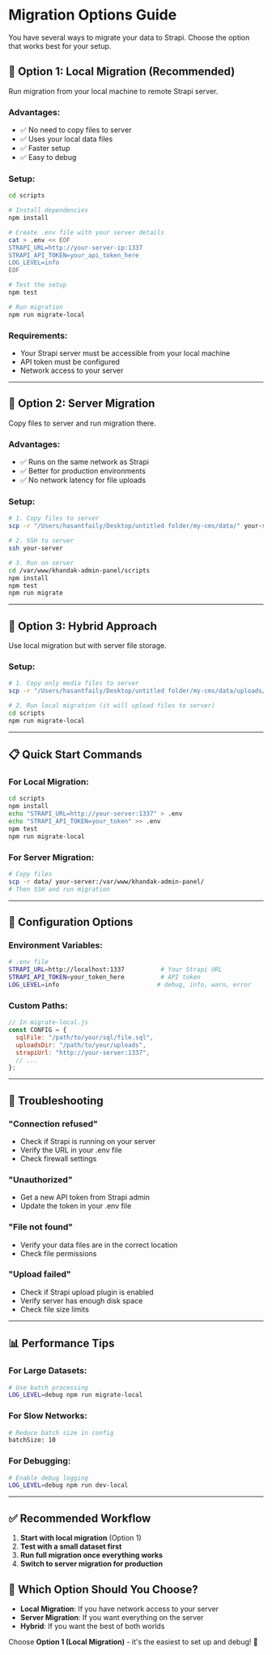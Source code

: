 # Migration Options Guide

You have several ways to migrate your data to Strapi. Choose the option that works best for your setup.

## 🎯 **Option 1: Local Migration (Recommended)**

Run migration from your local machine to remote Strapi server.

### **Advantages:**

- ✅ No need to copy files to server
- ✅ Uses your local data files
- ✅ Faster setup
- ✅ Easy to debug

### **Setup:**

```bash
cd scripts

# Install dependencies
npm install

# Create .env file with your server details
cat > .env << EOF
STRAPI_URL=http://your-server-ip:1337
STRAPI_API_TOKEN=your_api_token_here
LOG_LEVEL=info
EOF

# Test the setup
npm test

# Run migration
npm run migrate-local
```

### **Requirements:**

- Your Strapi server must be accessible from your local machine
- API token must be configured
- Network access to your server

---

## 🚀 **Option 2: Server Migration**

Copy files to server and run migration there.

### **Advantages:**

- ✅ Runs on the same network as Strapi
- ✅ Better for production environments
- ✅ No network latency for file uploads

### **Setup:**

```bash
# 1. Copy files to server
scp -r "/Users/hasantfaily/Desktop/untitled folder/my-cms/data/" your-server:/var/www/khandak-admin-panel/

# 2. SSH to server
ssh your-server

# 3. Run on server
cd /var/www/khandak-admin-panel/scripts
npm install
npm test
npm run migrate
```

---

## 🔄 **Option 3: Hybrid Approach**

Use local migration but with server file storage.

### **Setup:**

```bash
# 1. Copy only media files to server
scp -r "/Users/hasantfaily/Desktop/untitled folder/my-cms/data/uploads/" your-server:/var/www/khandak-admin-panel/public/uploads/

# 2. Run local migration (it will upload files to server)
cd scripts
npm run migrate-local
```

---

## 📋 **Quick Start Commands**

### **For Local Migration:**

```bash
cd scripts
npm install
echo "STRAPI_URL=http://your-server:1337" > .env
echo "STRAPI_API_TOKEN=your_token" >> .env
npm test
npm run migrate-local
```

### **For Server Migration:**

```bash
# Copy files
scp -r data/ your-server:/var/www/khandak-admin-panel/
# Then SSH and run migration
```

---

## 🔧 **Configuration Options**

### **Environment Variables:**

```bash
# .env file
STRAPI_URL=http://localhost:1337          # Your Strapi URL
STRAPI_API_TOKEN=your_token_here          # API token
LOG_LEVEL=info                           # debug, info, warn, error
```

### **Custom Paths:**

```javascript
// In migrate-local.js
const CONFIG = {
  sqlFile: "/path/to/your/sql/file.sql",
  uploadsDir: "/path/to/your/uploads",
  strapiUrl: "http://your-server:1337",
  // ...
};
```

---

## 🚨 **Troubleshooting**

### **"Connection refused"**

- Check if Strapi is running on your server
- Verify the URL in your .env file
- Check firewall settings

### **"Unauthorized"**

- Get a new API token from Strapi admin
- Update the token in your .env file

### **"File not found"**

- Verify your data files are in the correct location
- Check file permissions

### **"Upload failed"**

- Check if Strapi upload plugin is enabled
- Verify server has enough disk space
- Check file size limits

---

## 📊 **Performance Tips**

### **For Large Datasets:**

```bash
# Use batch processing
LOG_LEVEL=debug npm run migrate-local
```

### **For Slow Networks:**

```bash
# Reduce batch size in config
batchSize: 10
```

### **For Debugging:**

```bash
# Enable debug logging
LOG_LEVEL=debug npm run dev-local
```

---

## ✅ **Recommended Workflow**

1. **Start with local migration** (Option 1)
2. **Test with a small dataset first**
3. **Run full migration once everything works**
4. **Switch to server migration for production**

## 🎯 **Which Option Should You Choose?**

- **Local Migration**: If you have network access to your server
- **Server Migration**: If you want everything on the server
- **Hybrid**: If you want the best of both worlds

Choose **Option 1 (Local Migration)** - it's the easiest to set up and debug! 🚀
